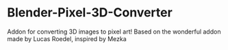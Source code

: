 # Blender-Pixel-3D-Converter
Addon for converting 3D images to pixel art! Based on the wonderful addon made by Lucas Roedel, inspired by Mezka
